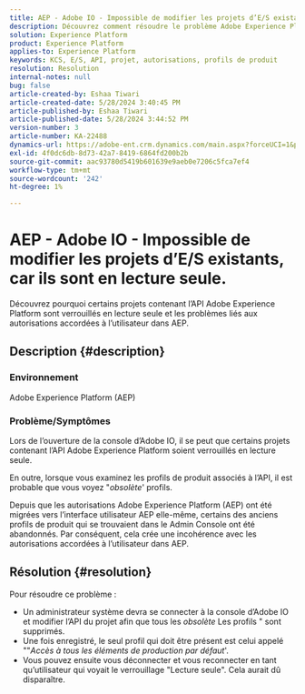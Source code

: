 ```yaml
---
title: AEP - Adobe IO - Impossible de modifier les projets d’E/S existants, car ils sont en lecture seule.
description: Découvrez comment résoudre le problème Adobe Experience Platform en raison duquel les projets contenant l’API sont verrouillés en lecture seule.
solution: Experience Platform
product: Experience Platform
applies-to: Experience Platform
keywords: KCS, E/S, API, projet, autorisations, profils de produit
resolution: Resolution
internal-notes: null
bug: false
article-created-by: Eshaa Tiwari
article-created-date: 5/28/2024 3:40:45 PM
article-published-by: Eshaa Tiwari
article-published-date: 5/28/2024 3:44:52 PM
version-number: 3
article-number: KA-22488
dynamics-url: https://adobe-ent.crm.dynamics.com/main.aspx?forceUCI=1&pagetype=entityrecord&etn=knowledgearticle&id=bc41fba1-081d-ef11-840b-6045bd026dc7
exl-id: 4f0dc6db-8d73-42a7-8419-6864fd200b2b
source-git-commit: aac93780d5419b601639e9aeb0e7206c5fca7ef4
workflow-type: tm+mt
source-wordcount: '242'
ht-degree: 1%

---
```


# AEP - Adobe IO - Impossible de modifier les projets d’E/S existants, car ils sont en lecture seule.


Découvrez pourquoi certains projets contenant l’API Adobe Experience Platform sont verrouillés en lecture seule et les problèmes liés aux autorisations accordées à l’utilisateur dans AEP.

## Description {#description}


### Environnement

Adobe Experience Platform (AEP)

### Problème/Symptômes

Lors de l’ouverture de la console d’Adobe IO, il se peut que certains projets contenant l’API Adobe Experience Platform soient verrouillés en lecture seule.

En outre, lorsque vous examinez les profils de produit associés à l’API, il est probable que vous voyez &quot;*obsolète*&#39; profils.

Depuis que les autorisations Adobe Experience Platform (AEP) ont été migrées vers l’interface utilisateur AEP elle-même, certains des anciens profils de produit qui se trouvaient dans le Admin Console ont été abandonnés. Par conséquent, cela crée une incohérence avec les autorisations accordées à l’utilisateur dans AEP.


## Résolution {#resolution}


Pour résoudre ce problème :

- Un administrateur système devra se connecter à la console d’Adobe IO et modifier l’API du projet afin que tous les *obsolète* Les profils &quot; sont supprimés.
- Une fois enregistré, le seul profil qui doit être présent est celui appelé &quot;&quot;*Accès à tous les éléments de production par défaut*&#39;.
- Vous pouvez ensuite vous déconnecter et vous reconnecter en tant qu’utilisateur qui voyait le verrouillage &quot;Lecture seule&quot;. Cela aurait dû disparaître.
